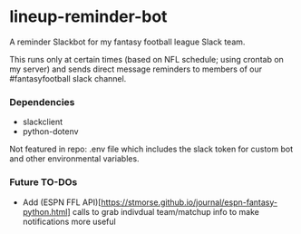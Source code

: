 # lineup-reminder-bot
A reminder Slackbot for my fantasy football league Slack team.

This runs only at certain times (based on NFL schedule; using crontab on my server) and sends direct message reminders to members of our #fantasyfootball slack channel.

### Dependencies
* slackclient
* python-dotenv

Not featured in repo: .env file which includes the slack token for custom bot and other environmental variables.

### Future TO-DOs
* Add (ESPN FFL API)[https://stmorse.github.io/journal/espn-fantasy-python.html] calls to grab indivdual team/matchup info to make notifications more useful

